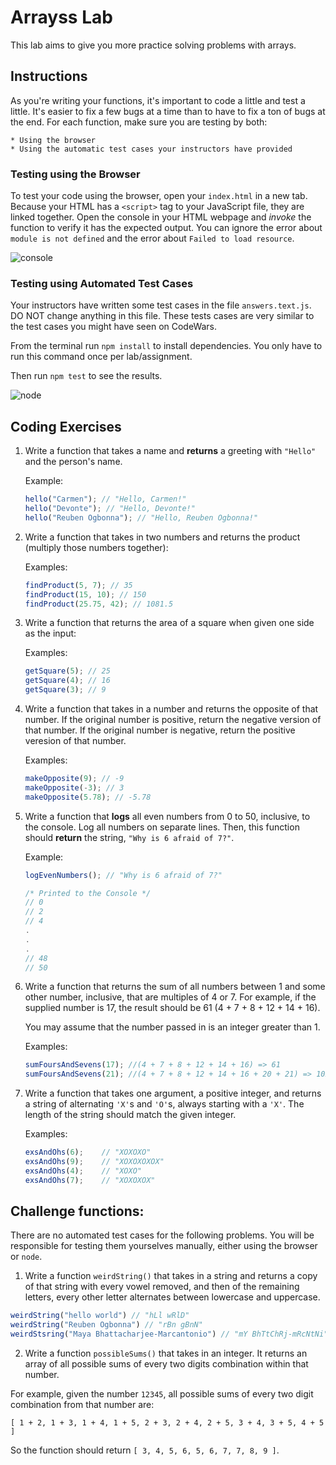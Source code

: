 # Arrayss Lab

This lab aims to give you more practice solving problems with arrays.

## Instructions

As you're writing your functions, it's important to code a little and test a little. It's easier to fix a few bugs at a time than to have to fix a ton of bugs at the end. For each function, make sure you are testing by both: 

    * Using the browser
    * Using the automatic test cases your instructors have provided


### Testing using the Browser

To test your code using the browser, open your `index.html` in a new tab. Because your HTML has a `<script>` tag to your JavaScript file, they are linked together. Open the console in your HTML webpage and *invoke* the function to verify it has the expected output. You can ignore the error about `module is not defined` and the error about `Failed to load resource`.

![console](pictures/console.png)

### Testing using Automated Test Cases

Your instructors have written some test cases in the file `answers.text.js`. DO NOT change anything in this file. These tests cases are very similar to the test cases you might have seen on CodeWars.

From the terminal run `npm install` to install dependencies. You only have to run this command once per lab/assignment.

Then run `npm test` to see the results.

![node](pictures/node.png)

## Coding Exercises

1. Write a function that takes a name and **returns** a greeting with `"Hello"` and the person's name.

    Example:
    ```javascript
    hello("Carmen"); // "Hello, Carmen!"
    hello("Devonte"); // "Hello, Devonte!"
    hello("Reuben Ogbonna"); // "Hello, Reuben Ogbonna!"
    ```

2. Write a function that takes in two numbers and returns the product (multiply those numbers together):

    Examples:
    ```javascript
    findProduct(5, 7); // 35
    findProduct(15, 10); // 150
    findProduct(25.75, 42); // 1081.5
    ```
    
3. Write a function that returns the area of a square when given one side as the input:

    Examples:
    ```javascript
    getSquare(5); // 25
    getSquare(4); // 16
    getSquare(3); // 9
    ```

4. Write a function that takes in a number and returns the opposite of that number. If the original number is positive, return the negative version of that number. If the original number is negative, return the positive veresion of that number.

    Examples:
    ```javascript
    makeOpposite(9); // -9
    makeOpposite(-3); // 3
    makeOpposite(5.78); // -5.78
    ```

5. Write a function that **logs** all even numbers from 0 to 50, inclusive, to the console. Log all numbers on separate lines. Then, this function should **return** the string, `"Why is 6 afraid of 7?"`.

    Example:
    ```javascript
    logEvenNumbers(); // "Why is 6 afraid of 7?"

    /* Printed to the Console */
    // 0
    // 2
    // 4
    .
    .
    .
    // 48
    // 50
    ```

6. Write a function that returns the sum of all numbers between 1 and some other number, inclusive, that are multiples of 4 or 7. For example, if the supplied number is 17, the result should be 61 (4 + 7 + 8 + 12 + 14 + 16).

    You may assume that the number passed in is an integer greater than 1.

    Examples:
    ```javascript
    sumFoursAndSevens(17); //(4 + 7 + 8 + 12 + 14 + 16) => 61
    sumFoursAndSevens(21); //(4 + 7 + 8 + 12 + 14 + 16 + 20 + 21) => 102
    ```
    
7. Write a function that takes one argument, a positive integer, and returns a string of alternating `'X'`s and `'O'`s, always starting with a `'X'`. The length of the string should match the given integer.

    Examples:
    ```javascript
    exsAndOhs(6);    // "XOXOXO"
    exsAndOhs(9);    // "XOXOXOXOX"
    exsAndOhs(4);    // "XOXO"
    exsAndOhs(7);    // "XOXOXOX"
    ```

## Challenge functions:

There are no automated test cases for the following problems. You will be responsible for testing them yourselves manually, either using the browser or `node`.

1. Write a function `weirdString()` that takes in a string and returns a copy of that string with every vowel removed, and then of the remaining letters, every other letter alternates between lowercase and uppercase.

```javascript
weirdString("hello world") // "hLl wRlD"
weirdString("Reuben Ogbonna") // "rBn gBnN"
weirdStsring("Maya Bhattacharjee-Marcantonio") // "mY BhTtChRj-mRcNtNi"
```

2. Write a function `possibleSums()` that takes in an integer. It returns an array of all possible sums of every two digits combination within that number. 

For example, given the number `12345`, all possible sums of every two digit combination from that number are:

`[ 1 + 2, 1 + 3, 1 + 4, 1 + 5, 2 + 3, 2 + 4, 2 + 5, 3 + 4, 3 + 5, 4 + 5 ]`

So the function should return `[ 3, 4, 5, 6, 5, 6, 7, 7, 8, 9 ]`.
